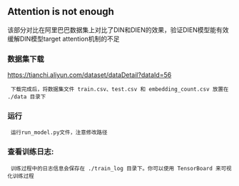 ## Attention is not enough
该部分对比在阿里巴巴数据集上对比了DIN和DIEN的效果，验证DIEN模型能有效缓解DIN模型target attention机制的不足

### 数据集下载
https://tianchi.aliyun.com/dataset/dataDetail?dataId=56       
 
     下载完成后，将数据集文件 train.csv、test.csv 和 embedding_count.csv 放置在 ./data 目录下

### 运行
     运行run_model.py文件，注意修改路径

### 查看训练日志:
     训练过程中的日志信息会保存在 ./train_log 目录下。你可以使用 TensorBoard 来可视化训练过程